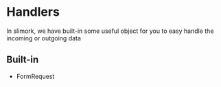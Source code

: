 # Handlers

In slimork, we have built-in some useful object for you to easy handle the incoming or outgoing data

## Built-in

- FormRequest
